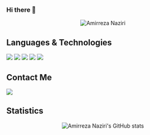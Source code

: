 ### Hi there 👋

  <p align="center">
    <img src="https://github-profile-summary-cards.vercel.app/api/cards/profile-details?username=Amir79Naziri&theme=dracula" alt="Amirreza Naziri"/><br/>
  </p>
  
## Languages & Technologies

[![](https://img.shields.io/badge/-python3-blue?style=for-the-badge&logo=python)](https://www.python.org/)
[![](https://img.shields.io/badge/-c-orange?style=for-the-badge&logo=c)](https://en.wikipedia.org/wiki/C_%28programming_language%29)
[![](https://img.shields.io/badge/-java-yellow?style=for-the-badge&logo=java)](https://en.wikipedia.org/wiki/C_%28programming_language%29)
[![](https://img.shields.io/badge/-flask-cyan?style=for-the-badge&logo=flask)](https://flask.palletsprojects.com/en/2.0.x)
[![](https://img.shields.io/badge/-django-green?style=for-the-badge&logo=django)](https://www.djangoproject.com)


## Contact Me

[![](https://img.shields.io/badge/-1995parham@tuta.io-lightgray?style=for-the-badge&logo=tutanota)](mailto:1995parham@tuta.io)

## Statistics

<p align="center">
  <img src="https://github-readme-stats.vercel.app/api?username=Amir79Naziri&show_icons=true&theme=dracula" alt="Amirreza Naziri's GitHub stats"/><br/>
</p>

